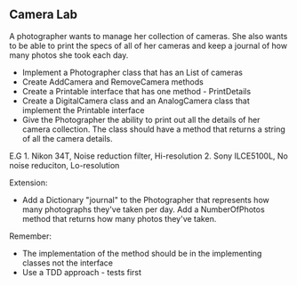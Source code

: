 ## Camera Lab

A photographer wants to manage her collection of cameras. She also wants to be able to print the specs of all of her cameras and keep a journal of how many photos she took each day.

  - Implement a Photographer class that has an List of cameras
  - Create AddCamera and RemoveCamera methods 
  - Create a Printable interface that has one method - PrintDetails
  - Create a DigitalCamera class and an AnalogCamera class that implement the Printable interface
  - Give the Photographer the ability to print out all the details of her camera collection. The class should have a method that returns a string of all the camera details. 
  
  E.G
    1. Nikon 34T, Noise reduction filter, Hi-resolution
    2. Sony ILCE5100L, No noise reduciton, Lo-resolution

  Extension:
   -  Add a Dictionary "journal" to the Photographer that represents how many photographs they've taken per day. Add a NumberOfPhotos method that returns how many photos they've taken.
  
  Remember:
   - The implementation of the method should be in the implementing classes not the interface
   - Use a TDD approach - tests first